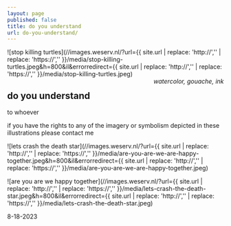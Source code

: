 ```yaml
---
layout: page
published: false
title: do you understand
url: do-you-understand/
---
```

![stop killing turtles](//images.weserv.nl/?url={{ site.url | replace: 'http://','' | replace: 'https://','' }}/media/stop-killing-turtles.jpeg&h=800&il&errorredirect={{ site.url | replace: 'http://','' | replace: 'https://','' }}/media/stop-killing-turtles.jpeg)  
<span class='date' style='float:right;'>*watercolor, gouache, ink*</span>  
  
  
## do you understand  

to whoever

if you have the rights to any of the imagery or symbolism depicted in these illustrations please contact me

![lets crash the death star](//images.weserv.nl/?url={{ site.url | replace: 'http://','' | replace: 'https://','' }}/media/are-you-are-we-are-happy-together.jpeg&h=800&il&errorredirect={{ site.url | replace: 'http://','' | replace: 'https://','' }}/media/are-you-are-we-are-happy-together.jpeg)
  
  
  
![are you are we happy together](//images.weserv.nl/?url={{ site.url | replace: 'http://','' | replace: 'https://','' }}/media/lets-crash-the-death-star.jpeg&h=800&il&errorredirect={{ site.url | replace: 'http://','' | replace: 'https://','' }}/media/lets-crash-the-death-star.jpeg)
  
  

8-18-2023